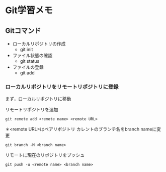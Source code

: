 # Git学習メモ
## Gitコマンド

- ローカルリポジトリの作成
    - git init
- ファイル状態の確認
    - git status
- ファイルの登録
    - git add
### ローカルリポジトリをリモートリポジトリに登録
まず，ローカルリポジトリに移動

リモートリポジトリを追加
```
git remote add <remote name> <remote URL>
```
＊\<remote URL\>はベアリポジトリ
カレントのブランチ名をbranch nameに変更
```
git branch -M <branch name>
```
リモートに現在のリポジトリをプッシュ
```
git push -u <remote name> <branch name>
```
